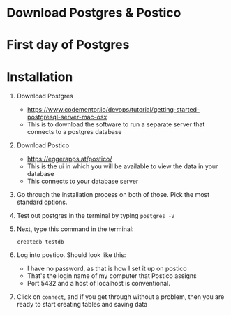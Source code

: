 # Download Postgres & Postico

# First day of Postgres

<h1>Installation</h1>

1. Download Postgres
	* https://www.codementor.io/devops/tutorial/getting-started-postgresql-server-mac-osx
	* This is to download the software to run a separate server that connects to a postgres database

2. Download Postico
	* https://eggerapps.at/postico/
	* This is the ui in which you will be available to view the data in your database
	* This connects to your database server

3. Go through the installation process on both of those. Pick the most standard options.
4. Test out postgres in the terminal by typing ```postgres -V```
5. Next, type this command in the terminal:

	```createdb testdb```


6. Log into postico. Should look like this:
	* I have no password, as that is how I set it up on postico
	* That's the login name of my computer that Postico assigns
	* Port 5432 and a host of localhost is conventional.

7. Click on ```connect```, and if you get through without a problem, then you are ready to start creating tables and saving data